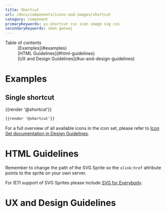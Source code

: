 ```yaml
---
title: Shortcut
url: /docs/components/icons-and-images/shortcut
category: component
primaryKeywords: ys-shortcut css icon image svg css
secondaryKeywords: ikon genvej
---
```


<nav class="element-navigation">
  <dl class="element-navigation__list">
    <dt class="element-navigation__title">Table of contents</dt>
    <dd class="element-navigation__item">[Examples](#examples)</dd>
    <dd class="element-navigation__item">[HTML Guidelines](#html-guidelines)</dd>
    <dd class="element-navigation__item">[UX and Design Guidelines](#ux-and-design-guidelines)</dd>
  </dl>
</nav>

# Examples
## Single shortcut
<div class="element-preview">
  <div class="element-preview__inner">{{render '@shortcut'}}</div>
</div>

```html
{{render '@shortcut'}}
```

For a full overview of all available icons in the icon set, please refer to [Icon Set documentation in Design Guidelines](/docs/design-guidelines/icons).

# HTML Guidelines
Remember to change the path of the SVG Sprite so the `xlink:href` attribute points to the sprite on your own server.

For IE11 support of SVG Sprites please include [SVG for Everybody](https://github.com/jonathantneal/svg4everybody).

# UX and Design Guidelines

